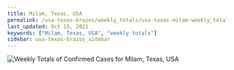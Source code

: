 ```yaml
---
title: Milam, Texas, USA
permalink: /usa-texas-brazos/weekly_totals/usa-texas-milam-weekly_totals.html
last_updated: Oct 15, 2021
keywords: ["Milam, Texas, USA", "weekly totals"]
sidebar: usa-texas-brazos_sidebar
---
```


![Weekly Totals of Confirmed Cases for Milam, Texas, USA](/covid_tracker/images/graphs/usa-texas-milam-weekly_totals_graph.png)
